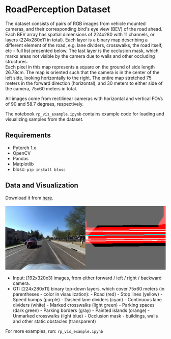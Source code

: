 # RoadPerception Dataset

The dataset consists of pairs of RGB images from vehicle mounted cameras, and their corresponding bird's eye view (BEV) of the road ahead.\
Each BEV array has spatial dimensions of 224x280 with 11 channels, or layers (224x280x11 in total). Each layer is a binary map describing a different element of the road, e.g. lane dividers, crosswalks, the road itself, etc - full list presented below. The last layer is the occlusion mask, which marks areas not visible by the camera due to walls and other occluding structures.\
Each pixel in this map represents a square on the ground of side length 26.78cm. The map is oriented such that the camera is in the center of the left side, looking horizontally to the right. The entire map stretched 75 meters in the forward direction (horizontal), and 30 meters to either side of the camera, 75x60 meters in total.

All images come from rectilinear cameras with horizontal and vertical FOVs of 90 and 58.7 degrees, respectively.

The notebook `rp_vis_example.ipynb` contains example code for loading and visualizing samples from the dataset.

## Requirements

- Pytorch 1.x
- OpenCV
- Pandas
- Matplotlib
- blosc:
  `pip install blosc`

## Data and Visualization

Download it from [here](https://roadperception.s3.us-east-2.amazonaws.com/data/roadperception_dataset.tar).\
<br><img src='example.png'><br>

- Input: [192x320x3] images, from either forward / left / right / backward camera.
- GT: [224x280x11] binary top-down layers, which cover 75x60 meters (in parentheses - color in visaulization): - Road (red) - Stop lines (yellow) - Speed bumps (purple) - Dashed lane dividers (cyan) - Continuous lane dividers (white) - Marked crosswalks (light green) - Parking spaces (dark green) - Parking borders (gray) - Painted islands (orange) - Unmarked crosswalks (light blue) - Occlusion mask - buildings, walls and other static obstacles (transparent)
  <br>

For more examples, run: `rp_vis_example.ipynb`
